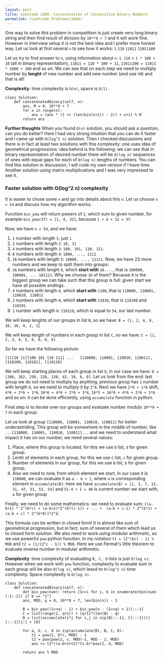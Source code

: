 ```yaml
---
layout: post
title: Leetcode 1680. Concatenation of Consecutive Binary Numbers
permalink: /Leetcode Problems/1680/
---
```


One way to solve this problem in competition is just create very long binary string and then find result of division by `10**9 + 7` and it will work fine. However in interview setup it is not the best idea and I prefer more honest way. Let us look at first several `n` to see how it works:
`1`
`110`
`11011`
`11011100`

Let us try to find answer to `n`, using information about `n-1`. `110` = `1 * 100 + 10` (all in binary representation), `11011 = 110 * 100 + 11`, `11011100 = 11011 * 1000 + 100` and so on. We can see that on each step we need to multiply number by **lenght** of new number and add new number (and use `%M`) and that is all!

**Complexity**: time complexity is `O(n)`, space is `O(1)`.

```
class Solution:
    def concatenatedBinary(self, n):
        ans, M = 0, 10**9 + 7
        for x in range(n):
            ans = (ans * (1 << (len(bin(x+1)) - 2)) + x+1) % M
        return ans 
```

**Further thoughts** When you found `O(n)` solution, you should ask a question, can you do better? Here I had very strong intuition that you can do it faster and I came up with `O(log^2 n)` solution. Then I checked discussions and there is in fact at least two solutions with this complexity: one uses idea of geometrical progressions: idea behind is the following: we can see that in binary representation of desired number there will be `O(log n)` sequences of ones with equal gaps for each of `O(log n)` lengths of numbers. You can find this solution in discussion, I will code my own version if I have time. Another solution using matrix multiplications and I was very impressed to see it.

### Faster solution with O(log^2 n) complexity

It is easier to chose some `n` and go into details about this `n`. Let us choose `n = 54` and discuss how my algorithm works:

Function `bin_pow` will return powers of `2`, which sum to given number, for example `bin_pow(37) = [1, 4, 32]`, because `1 + 4 + 32 = 37`.

Now, we have `n = 54`, and we have:
1. `1` number with length `1`: just `1`
2. `2` numbers with length `2`: `10, 11`
3. `4` numbers with length `3`: `100, 101, 110, 111`.
4. `8` numbers with length `4`: `1000, ..., 1111`
5. `16` numbers with length `5`: `10000, ..., 11111`.
Now, we have 23 more numbers and we keep to split them into groups:
6. `16` numbers with lenght `6`, which **start with** `10....`, that is `100000, 100001, ... 101111`. Why we choose `16` of them? Because it is the biggest group we can take such that this group is full: given start we have all possible endings.
7. `4` numbers with length `6`, which **start with** `1100`, that is `110000, 110001, 110010, 110011`
8. `2` numbers with length `6`, which **start with** `11010`, that is `110100` and `110101`.
9. `1` number with length `6`: `110110`, which is equal to `54`, our last number.

We will keep lenghts of our groups in list `B`, so we have:
`B = [1, 2, 4, 8, 16, 16, 4, 2, 1`]

We will keep length of numbers in each group in list `C`, so we have:
`C = [1, 2, 3, 4, 5, 6, 6, 6, 6]`

So far we have the following picture:

`[1][10 11][100 101 110 111] ...   [110000, 110001, 110010, 110011], [110100, 110101], [110110]`

We will keep starting places of each group in list `D`, in our case we have:
`D = [266, 262, 250, 218, 138, 42, 18, 6, 0]`.
Let us look from the end: last group we do not need to multiply by anything, previous group has `1` number with length `6`, so we need to multiply it by `2^6`. Next we have `2*6 + 1*6` shift, `4*6 + 2*6 + 1*6`, `16*6 + 4*6 + 2*6 + 1*6`, `16*5 + 16*6 + 4*6 + 2*6 + 1*6` and so on: it can be done efficiently, using `accumulate` function in python.

Final step is to iterate over our groups and evaluate number modulo `10**9 + 7` in each group:

Let us look at group `[110000, 110001, 110010, 110011]` for better underastnding. This group will be somewhere in the middle of number, like `...[110000, 110001, 110010, 110011]...` and we need to understand what impact it has on our number, we need several values:
1. Place, where this group is located, for this we use `D` list, `d` for given group.
2. Lenth of elements in each group, for this we use `C` list, `c` for given group.
3. Number of elements in our group, for this we use `B` list, `b` for given group.
4. Also we need to now, from which element we start, in our case it is `110000`, we can evaluate it as `a - b + 1`, where `a` is corresponding element in `accumulate(B)`: here we have `accumulate(B) = [1, 3, 7, 15, 31, 47, 51, 53, 54]` and `51-4 + 1 = 48` is current number we start with, `a` for given group

Finally, we need to do some mathematics: we need to evaluate sum:
`[(a-b+1) * 2^(b*c) + (a-b+2)*2^(b*(c-1)) + ... +  (a-b + c-1) * 2^(b*1) + (a-b + c) * 2^(b*0)]*2^d`.

This formula can be written in closed form! It is almost like sum of geometrical progression, but in fact, sum of several of them which lead us to closed form solution. We also need to work using modular arithmetic, so we use powerful `pow` python function. In my notation `t1 = [2^(bc) - 1] % MOD` and `t2 = [1/(2^c - 1)] % MOD`. Here we use Fermat's little theorem to evaluate inverse number in modular arithmetic. 

**Complexity**: time complexity of evaluating `B, C, D` lists is just `O(log n)`. However when we work with `pow` function, complexity to evaluate sum in each group will be also `O(log n)`, which leasd to `O(log^2 n)` time complexity. Space complexity is `O(log n)`.


```
class Solution:
    def concatenatedBinary(self, n):
        def bin_pow(num): return [1<<i for i, b in enumerate(bin(num)[:1:-1]) if b == "1"]
        ans, MOD, q = 0, 10**9 + 7, len(bin(n)) - 3

        B = bin_pow((1<<q) - 1) + bin_pow(n - (1<<q) + 1)[::-1]
        C = list(range(1, q+1)) + [q+1]*(len(B) - q)
        D = list(accumulate(i*j for i,j in zip(B[::-1], C[::-1])))[::-1][1:] + [0]
        
        for a, b, c, d in zip(accumulate(B), B, C, D):
            t1 = pow(2, b*c, MOD) - 1
            t2 = pow(pow(2, c, MOD)-1, MOD - 2, MOD)
            ans += t2*((a-b+1+t2)*t1-b)*pow(2, d, MOD)

        return ans % MOD
```